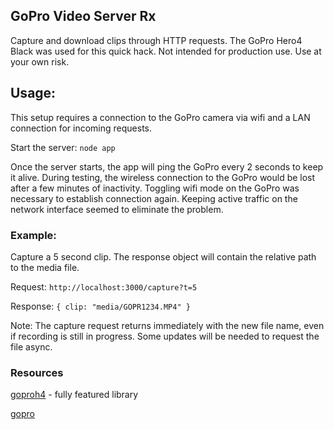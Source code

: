 GoPro Video Server Rx
---------------------

Capture and download clips through HTTP requests. The GoPro Hero4 Black was used for this quick hack. Not intended for production use. Use at your own risk.

## Usage:

This setup requires a connection to the GoPro camera via wifi and a LAN connection for incoming requests.

Start the server: `node app`

Once the server starts, the app will ping the GoPro every 2 seconds to keep it alive. During testing, the wireless connection to the GoPro would be lost after a few minutes of inactivity. Toggling wifi mode on the GoPro was necessary to establish connection again. Keeping active traffic on the network interface seemed to eliminate the problem.

### Example:

Capture a 5 second clip. The response object will contain the relative path to the media file.

Request: `http://localhost:3000/capture?t=5`

Response: `{ clip: "media/GOPR1234.MP4" }`

Note: The capture request returns immediately with the new file name, even if recording is still in progress. Some updates will be needed to request the file async.

### Resources

[goproh4](https://github.com/citolen/goproh4) - fully featured library

[gopro](http://www.gopro.com)

